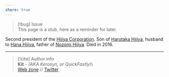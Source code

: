 ```yaml
---  
share: true  
---  
```

> [!bug] Issue  
> This page is a stub, here as a reminder for later.  
  
Second president of the [Hijiya Corporation](../World/Organizations/Corporations/Hijiya%20Corporation). Son of [Harutaka Hijiya](./Harutaka%20Hijiya), husband to [Hana Hijiya](./Hana%20Hijiya), father of [Nozomi Hijiya](./RD&PZ/Nozomi%20Hijiya). Died in 2016.  
  
-----  
> [!cite] Author info  
> **Kit** - *(AKA Kerosyn, or QuickFastly)*\  
> [Web zone](https://kitabe.link) // [Twitter](https://twitter.com/Kerosyn_)